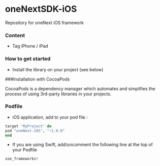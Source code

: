 # oneNextSDK-iOS
Repository for oneNext iOS framework

### Content
* Tag iPhone / iPad

### How to get started
- Install the library on your project (see below)

###Installation with CocoaPods

CocoaPods is a dependency manager which automates and simplifies the process of using 3rd-party libraries in your projects.

### Podfile

- iOS application, add to your pod file : 

```ruby
target 'MyProject' do
pod "oneNext-iOS", "~1.0.0"
end
```

- If you are using Swift, add/uncomment the following line at the top of your Podfile

```ruby
use_frameworks!
```
 
